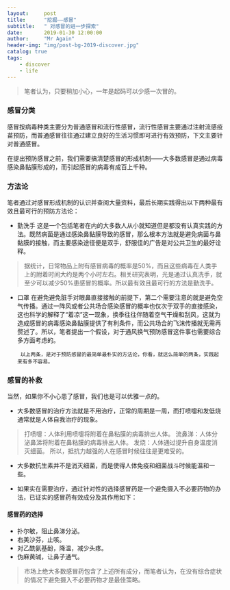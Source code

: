 ```yaml
---
layout:     post
title:      "挖掘——感冒"
subtitle:   " 对感冒的进一步探索"
date:       2019-01-30 12:00:00
author:     "Mr Again"
header-img: "img/post-bg-2019-discover.jpg"
catalog: true
tags:
    - discover
    - life
---
```



>笔者认为，只要稍加小心，一年是起码可以少感一次冒的。

### 感冒分类

感冒按病毒种类主要分为普通感冒和流行性感冒，流行性感冒主要通过注射流感疫苗预防，而普通感冒往往通过建立良好的生活习惯即可进行有效预防，下文主要针对普通感冒。

在提出预防感冒之前，我们需要搞清楚感冒的形成机制——大多数感冒是通过病毒感染鼻黏膜形成的，而引起感冒的病毒有成百上千种。


### 方法论
笔者通过对感冒形成机制的认识并查阅大量资料，最后长期实践得出以下两种最有效且最可行的预防方法论：

* 勤洗手
这是一个包括笔者在内的大多数人从小就知道但是都没有认真实践的方法。既然病菌是通过感染鼻黏膜导致的感冒，那么根本方法就是避免病菌与鼻黏膜的接触，而主要感染途径便是双手，舒服佳的广告是对公共卫生的最好诠释。
>据统计，日常物品上附有感冒病毒的概率是50%，而且这些病毒在人类手上的附着时间大约是两个小时左右。相关研究表明，光是通过认真洗手，就至少可以减少50%患感冒的概率。所以最有效且最可行的方法是勤洗手。
* 口罩
在避免避免脏手对眼鼻直接接触的前提下，第二个需要注意的就是避免空气传播。通过一阵风或者公共场合感染感冒的概率也仅次于双手的直接感染，这也科学的解释了“着凉”这一现象，换季往往伴随着空气干燥和刮风，这就为造成感冒的病毒感染鼻黏膜提供了有利条件，而公共场合的飞沫传播就无需再赘述了。所以，笔者提出一个假设，对于通风换气预防感冒这件事也需要综合多方面考虑的。

       以上两条，是对于预防感冒的最简单最朴实的方法论，你看，就这么简单的两条，实践起来有多不容易。


### 感冒的补救
当然，如果你不小心患了感冒，我们也是可以优雅一点的。
* 大多数感冒的治疗方法就是不用治疗，正常的周期是一周，而打喷嚏和发低烧通常就是人体自我治疗的现象。
>打喷嚏：人体利用喷嚏将附着在鼻粘膜的病毒排出人体。
流鼻涕：人体分泌鼻涕将附着在鼻粘膜的病毒排出人体。
发烧：人体通过提升自身温度消灭细菌。
所以，抵抗力越强的人在感冒时候往往是更难受的。

* 大多数抗生素并不是消灭细菌，而是使得人体免疫和细菌战斗时候能温和一些。

* 如果实在需要治疗，通过针对性的选择感冒药是一个避免摄入不必要药物的办法，已证实的感冒药有效成分及其作用如下：

#### 感冒药的选择
* 扑尔敏，阻止鼻涕分泌。
* 右美沙芬，止咳。
* 对乙酰氨基酚，降温，减少头疼。
* 伪麻黄碱，让鼻子通气。

>市场上绝大多数感冒药包含了上述所有成分，而笔者认为，在没有综合症状的情况下避免摄入不必要药物才是最佳策略。